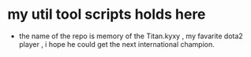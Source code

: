 # my util tool scripts holds here 

* the name of the repo is  memory of the Titan.kyxy , my favarite dota2 player , i hope he could get the next international champion.
